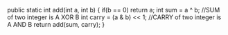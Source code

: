 public static int add(int a, int b)
{
        if(b == 0) return a;
        int sum = a ^ b; //SUM of two integer is A XOR B
        int carry = (a & b) << 1;  //CARRY of two integer is A AND B
        return add(sum, carry);
 }
